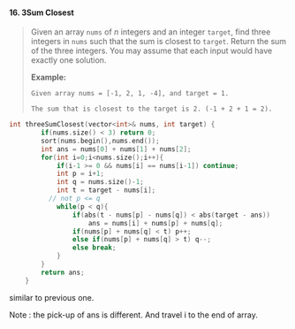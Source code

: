 #### 16. 3Sum Closest

> Given an array `nums` of *n* integers and an integer `target`, find three integers in `nums` such that the sum is closest to `target`. Return the sum of the three integers. You may assume that each input would have exactly one solution.
>
> **Example:**
>
> ```
> Given array nums = [-1, 2, 1, -4], and target = 1.
> 
> The sum that is closest to the target is 2. (-1 + 2 + 1 = 2).
> ```

```c++
int threeSumClosest(vector<int>& nums, int target) {
        if(nums.size() < 3) return 0;
        sort(nums.begin(),nums.end());
        int ans = nums[0] + nums[1] + nums[2];
        for(int i=0;i<nums.size();i++){
            if(i-1 >= 0 && nums[i] == nums[i-1]) continue;
            int p = i+1;
            int q = nums.size()-1;
            int t = target - nums[i];
          // not p <= q
            while(p < q){ 
                if(abs(t - nums[p] - nums[q]) < abs(target - ans)) 
                    ans = nums[i] + nums[p] + nums[q];
                if(nums[p] + nums[q] < t) p++;
                else if(nums[p] + nums[q] > t) q--;
                else break;
            }
        }
        return ans;
    }
```

similar to previous one.

Note : the pick-up of ans is different. And travel i to the end of array.